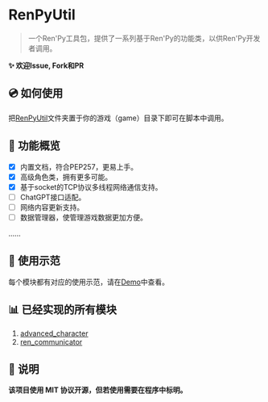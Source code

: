 # RenPyUtil
> 一个Ren'Py工具包，提供了一系列基于Ren'Py的功能类，以供Ren'Py开发者调用。

**:sparkles: 欢迎Issue, Fork和PR**

## :cd: 如何使用
把[RenPyUtil](./RenPyUtil)文件夹置于你的游戏（game）目录下即可在脚本中调用。

## :rocket: 功能概览
- [x] 内置文档，符合PEP257，更易上手。
- [x] 高级角色类，拥有更多可能。
- [x] 基于socket的TCP协议多线程网络通信支持。
- [ ] ChatGPT接口适配。
- [ ] 网络内容更新支持。
- [ ] 数据管理器，使管理游戏数据更加方便。

......

## :bookmark: 使用示范
每个模块都有对应的使用示范，请在[Demo](./Demo)中查看。

## :bar_chart: 已经实现的所有模块
1. [advanced_character](./RenPyUtil/advanced_character.rpy)
2. [ren_communicator](./RenPyUtil/advanced_character.rpy)

## :book: 说明
**该项目使用 MIT 协议开源，但若使用需要在程序中标明。**
